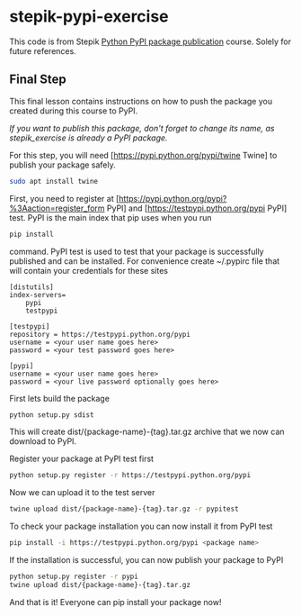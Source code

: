 # stepik-pypi-exercise

This code is from Stepik [Python PyPI package publication](https://stepik.org/course/Python-PyPI-package-publication-2887) course. Solely for future references.

## Final Step

This final lesson contains instructions on how to push the package you created during this course to PyPI.

*If you want to publish this package, don't forget to change its name, as stepik_exercise is already a PyPI package.*

For this step, you will need [https://pypi.python.org/pypi/twine Twine] to publish your package safely.

```bash
sudo apt install twine
```

First, you need to register at [https://pypi.python.org/pypi?%3Aaction=register_form PyPI] and [https://testpypi.python.org/pypi PyPI] test. PyPI is the main index that pip uses when you run

```bash
pip install
```

command. PyPI test is used to test that your package is successfully published and can be installed.
For convenience create ~/.pypirc file that will contain your credentials for these sites

```
[distutils]
index-servers=
    pypi
    testpypi

[testpypi]
repository = https://testpypi.python.org/pypi
username = <your user name goes here>
password = <your test password goes here>

[pypi]
username = <your user name goes here>
password = <your live password optionally goes here>
```

First lets build the package

```bash
python setup.py sdist
```

This will create dist/{package-name}-{tag}.tar.gz archive that we now can download to PyPI.

Register your package at PyPI test first

```bash
python setup.py register -r https://testpypi.python.org/pypi
```

Now we can upload it to the test server

```bash
twine upload dist/{package-name}-{tag}.tar.gz -r pypitest
```

To check your package installation you can now install it from PyPI test

```bash
pip install -i https://testpypi.python.org/pypi <package name>
```

If the installation is successful, you can now publish your package to PyPI

```bash
python setup.py register -r pypi
twine upload dist/{package-name}-{tag}.tar.gz
```

And that is it! Everyone can pip install your package now!
